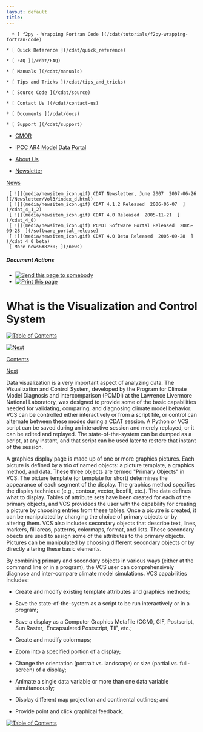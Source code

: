 ```yaml
---
layout: default
title: 
---
```


      * [ f2py - Wrapping Fortran Code ](/cdat/tutorials/f2py-wrapping-fortran-code)

    * [ Quick Reference ](/cdat/quick_reference)

    * [ FAQ ](/cdat/FAQ)

    * [ Manuals ](/cdat/manuals)

    * [ Tips and Tricks ](/cdat/tips_and_tricks)

    * [ Source Code ](/cdat/source)

    * [ Contact Us ](/cdat/contact-us)

    * [ Documents ](/cdat/docs)

    * [ Support ](/cdat/support)

  * [ CMOR ](/cmor)

  * [ IPCC AR4 Model Data Portal ](/esg_data_portal)

  * [ About Us ](/about)

  * [ Newsletter ](/Newsletter)

[ News ](/news)

     [ ![](media/newsitem_icon.gif) CDAT Newsletter, June 2007  2007-06-26  ](/Newsletter/Vol3/index_d.html)
     [ ![](media/newsitem_icon.gif) CDAT 4.1.2 Released  2006-06-07  ](/cdat_4_1_2)
     [ ![](media/newsitem_icon.gif) CDAT 4.0 Released  2005-11-21  ](/cdat_4_0)
     [ ![](media/newsitem_icon.gif) PCMDI Software Portal Released  2005-09-28  ](/software_portal_release)
     [ ![](media/newsitem_icon.gif) CDAT 4.0 Beta Released  2005-09-28  ](/cdat_4_0_beta)
     [ More news&#8230; ](/news)

#####  Document Actions

  * [ ![Send this page to somebody](media/mail_icon.gif) ](/cdat/tutorials/cdatbasics/plotting-basics/what-is-vcs/sendto_form)
  * [ ![Print this page](media/print_icon.gif) ](/this.print\(\))

#  What is the Visualization and Control System

[ ![Table of Contents](media/arrow-up) ](/)

[ ![Next](media/arrow-right) ](/open-a-file-and-plot)

[ Contents ](/)

[ Next ](/open-a-file-and-plot)

Data visualization is a very important aspect of analyzing data. The
Visualization and Control System, developed by the Program for Climate Model
Diagnosis and intercomparison (PCMDI) at the Lawrence Livermore National
Laboratory, was designed to provide some of the basic capabilities needed for
validating, comparing, and diagnosing climate model behavior. VCS can be
controlled either interactively or from a script file, or control can
alternate between these modes during a CDAT session. A Python or VCS script
can be saved during an interactive session and merely replayed, or it can be
edited and replayed. The state-of-the-system can be dumped as a script, at any
instant, and that script can be used later to restore that instant of the
session.  

A graphics display page is made up of one or more graphics pictures. Each
picture is defined by a trio of named objects: a picture template, a graphics
method, and data. These three objects are termed "Primary Objects" in VCS. The
picture template (or template for short) determines the appearance of each
segment of the display. The graphics method specifies the display technique
(e.g., contour, vector, boxfill, etc.). The data defines what to display.
Tables of attribute sets have been created for each of the primary objects,
and VCS provideds the user with the capability for creating a picture by
choosing entries from these tables. Once a picutre is created, it can be
manipulated by changing the choice of primary objects or by altering them. VCS
also includes secondary objects that describe text, lines, markers, fill
areas, patterns, colormaps, format, and lists. These secondary obects are used
to assign some of the attributes to the primary objects. Pictures can be
manipulated by choosing different secondary objects or by directly altering
these basic elements.  

By combining primary and secondary objects in various ways (either at the
command line or in a program), the VCS user can comprehensively diagnose and
inter-compare climate model simulations. VCS capabilities includes:  

  * Create and modify existing template attributes and graphics methods; 
  * Save the state-of-the-system as a script to be run interactively or in a program; 
  * Save a display as a Computer Graphics Metafile (CGM), GIF, Postscript, Sun Raster,&#160; Encapsulated Postscript, TIF, etc.; 
  * Create and modify colormaps; 
  * Zoom into a specified portion of a display; 
  * Change the orientation (portrait vs. landscape) or size (partial vs. full-screen) of a display; 
  * Animate a single data variable or more than one data variable simultaneously; 
  * Display different map projection and continental outlines; and   

  * Provide point and click graphical feedback.   

[ ![Table of Contents](media/arrow-up) ](/)
